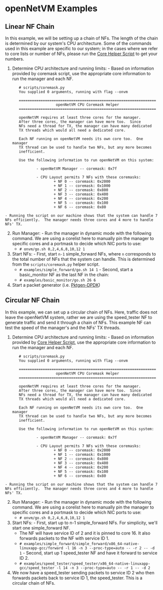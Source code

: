 openNetVM Examples
==

Linear NF Chain
--
In this example, we will be setting up a chain of NFs.  The length of the chain is determined by our system's CPU architecture.  Some of the commands used in this example are specific to our system; in the cases where we refer to core lists or number of NFs, please run the [Core Helper Script][cores] to get your numbers.

  1. Determine CPU architecture and running limits:
    - Based on information provided by coremask script, use the appropriate core information to run the manager and each NF.

            # scripts/coremask.py
            You supplied 0 arguments, running with flag --onvm

			===============================================================
			                 openNetVM CPU Coremask Helper
			===============================================================

			openNetVM requires at least three cores for the manager.
			After three cores, the manager can have more too.  Since
			NFs need a thread for TX, the manager can have many dedicated
			TX threads which would all need a dedicated core.

			Each NF running on openNetVM needs its own core too.  One manager
			TX thread can be used to handle two NFs, but any more becomes
			inefficient.

			Use the following information to run openNetVM on this system:

			        - openNetVM Manager -- coremask: 0x7f

			        - CPU Layout permits 7 NFs with these coremasks:
			                + NF 0 -- coremask: 0x2000
			                + NF 1 -- coremask: 0x1000
			                + NF 2 -- coremask: 0x800
			                + NF 3 -- coremask: 0x400
			                + NF 4 -- coremask: 0x200
			                + NF 5 -- coremask: 0x100
			                + NF 6 -- coremask: 0x80

    - Running the script on our machine shows that the system can handle 7 NFs efficiently.  The manager needs three cores and 4 more to handle NFs' TX.
  2. Run Manager:
    - Run the manager in dynamic mode with the following command.  We are using a corelist here to manually pin the manager to specific cores and a portmask to decide which NIC ports to use:
      - `# onvm/go.sh 0,2,4,6,8,10,12 1`
  3. Start NFs:
    - First, start `n-1` simple_forward NFs, where `n` corresponds to the total number of NFs that the system can handle.  This is determined from the `scripts/coremask.py` helper script.
      - `# examples/simple_forward/go.sh 14 1`
    - Second, start a basic_monitor NF as the last NF in the chain:
      - `# examples/basic_monitor/go.sh 26 6`
  4. Start a packet generator (i.e. [Pktgen-DPDK][pktgen])

Circular NF Chain
--
In this example, we can set up a circular chain of NFs.  Here, traffic does not leave the openNetVM system, rather we are using the speed_tester NF to generate traffic and send it through a chain of NFs.  This example NF can test the speed of the manager's and the NFs' TX threads.

  1. Determine CPU architecture and running limits:
    - Based on information provided by [Core Helper Script][cores], use the appropriate core information to run the manager and each NF.

            # scripts/coremask.py
            You supplied 0 arguments, running with flag --onvm

			===============================================================
			                 openNetVM CPU Coremask Helper
			===============================================================

			openNetVM requires at least three cores for the manager.
			After three cores, the manager can have more too.  Since
			NFs need a thread for TX, the manager can have many dedicated
			TX threads which would all need a dedicated core.

			Each NF running on openNetVM needs its own core too.  One manager
			TX thread can be used to handle two NFs, but any more becomes
			inefficient.

			Use the following information to run openNetVM on this system:

			        - openNetVM Manager -- coremask: 0x7f

			        - CPU Layout permits 7 NFs with these coremasks:
			                + NF 0 -- coremask: 0x2000
			                + NF 1 -- coremask: 0x1000
			                + NF 2 -- coremask: 0x800
			                + NF 3 -- coremask: 0x400
			                + NF 4 -- coremask: 0x200
			                + NF 5 -- coremask: 0x100
			                + NF 6 -- coremask: 0x80

    - Running the script on our machine shows that the system can handle 7 NFs efficiently.  The manager needs three cores and 4 more to handle NFs' TX.
  2. Run Manager:
    - Run the manager in dynamic mode with the following command.  We are using a corelist here to manually pin the manager to specific cores and a portmask to decide which NIC ports to use:
      - `# onvm/go.sh 0,2,4,6,8,10,12 1`
  3. Start NFs:
    - First, start up to n-1 simple_forward NFs.  For simplicity, we'll start one simple_forward NF.
      - The NF will have service ID of 2 and it is pinned to core 16.  It also forwards packets to the NF with service ID 1.
      - `# examples/simple_forward/simple_forward/x86_64-native-linuxapp-gcc/forward -l 16 -n 3 --proc-type=auto -- -r 2 -- -d 1`
    - Second, start up 1 speed_tester NF and have it forward to service ID 2.
      - `# examples/speed_tester/speed_tester/x86_64-native-linuxapp-gcc/speed_tester -l 14 -n 3 --proc-type=auto -- -r 1 -- -d 2`
  4. We now have a speed_tester sending packets to service ID 2 who then forwards packets back to service ID 1, the speed_tester.  This is a circular chain of NFs.


[cores]: https://github.com/sdnfv/openNetVM/blob/master/scripts/coremask.py
[pktgen]: https://github.com/pktgen/Pktgen-DPDK